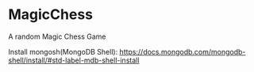 # MagicChess
A random Magic Chess Game 

Install mongosh(MongoDB Shell):
https://docs.mongodb.com/mongodb-shell/install/#std-label-mdb-shell-install
